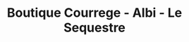---
title: "Boutique Courrege - Albi - Le Sequestre"
url: /le-sequestre/boutique-courrege-albi-le-sequestre/
shop: fournitures pour coiffeurs
---